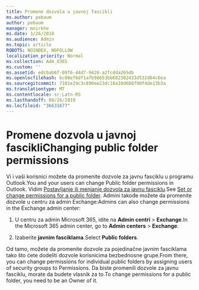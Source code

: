 ```yaml
---
title: Promene dozvola u javnoj fascikli
ms.author: pebaum
author: pebaum
manager: mnirkhe
ms.date: 3/26/2018
ms.audience: Admin
ms.topic: article
ROBOTS: NOINDEX, NOFOLLOW
localization_priority: Normal
ms.collection: Adm_O365
ms.custom: ''
ms.assetid: edcbab6f-09f6-44d7-9426-a2fcdda265db
ms.openlocfilehash: bc08ef6df1afb98653bb682302433d532d64c6ea
ms.sourcegitcommit: 7101e29c3c890ee23dc10a10d608f90f4de13b3a
ms.translationtype: MT
ms.contentlocale: sr-Latn-RS
ms.lasthandoff: 08/26/2019
ms.locfileid: "36631677"
---
```

# <a name="changing-public-folder-permissions"></a><span data-ttu-id="18806-102">Promene dozvola u javnoj fascikli</span><span class="sxs-lookup"><span data-stu-id="18806-102">Changing public folder permissions</span></span>

<span data-ttu-id="18806-103">Vi i vaši korisnici možete da promenite dozvole za javnu fasciklu u programu Outlook.</span><span class="sxs-lookup"><span data-stu-id="18806-103">You and your users can change Public folder permissions in Outlook.</span></span> <span data-ttu-id="18806-104">Vidim [Postavljanje ili menjanje dozvola za javnu fasciklu](https://support.office.com/article/set-or-change-permissions-for-a-public-folder-b2e0440c-7873-48ec-9ff2-b1a20b723005).</span><span class="sxs-lookup"><span data-stu-id="18806-104">See [Set or change permissions for a public folder](https://support.office.com/article/set-or-change-permissions-for-a-public-folder-b2e0440c-7873-48ec-9ff2-b1a20b723005).</span></span> <span data-ttu-id="18806-105">Admini takođe možete da promenite dozvole u centru za admin Exchange:</span><span class="sxs-lookup"><span data-stu-id="18806-105">Admins can also change permissions in the Exchange admin center:</span></span>
  
1.  <span data-ttu-id="18806-106">U centru za admin Microsoft 365, idite na **Admin centri** \> **Exchange**.</span><span class="sxs-lookup"><span data-stu-id="18806-106">In the Microsoft 365 admin center, go to **Admin centers** \> **Exchange**.</span></span>
    
2. <span data-ttu-id="18806-107">Izaberite **javnim fasciklama**.</span><span class="sxs-lookup"><span data-stu-id="18806-107">Select **Public folders**.</span></span>
    
<span data-ttu-id="18806-108">Od tamo, možete da promenite dozvole za pojedinačne javnim fasciklama tako što ćete dodeliti dozvole korisnicima bezbednosne grupe.</span><span class="sxs-lookup"><span data-stu-id="18806-108">From there, you can change permissions for individual public folders by assigning users of security groups to Permissions.</span></span> <span data-ttu-id="18806-109">Da biste promenili dozvole za javnu fasciklu, morate da budete vlasnik za to.</span><span class="sxs-lookup"><span data-stu-id="18806-109">To change permissions for a public folder, you need to be an Owner of it.</span></span>
  

